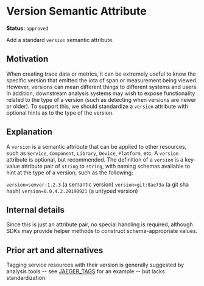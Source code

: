 # Version Semantic Attribute

**Status:** `approved`

Add a standard `version` semantic attribute.

## Motivation

When creating trace data or metrics, it can be extremely useful to know the specific version that
emitted the iota of span or measurement being viewed. However, versions can mean different things
to different systems and users. In addition, downstream analysis systems may wish to expose
functionality related to the type of a version (such as detecting when versions are newer or older).
To support this, we should standardize a `version` attribute with optional hints as to the type of the
version.

## Explanation

A `version` is a semantic attribute that can be applied to other resources, such as `Service`,
`Component`, `Library`, `Device`, `Platform`, etc. A `version` attribute is optional, but recommended.
The definition of a `version` is a key-value attribute pair of `string` to `string`, with naming schemas
available to hint at the type of a version, such as the following:

`version=semver:1.2.3` (a semantic version)
`version=git:8ae73a` (a git sha hash)
`version=0.0.4.2.20190921` (a untyped version)

## Internal details

Since this is just an attribute pair, no special handling is required, although SDKs may provide helper methods
to construct schema-appropriate values.

## Prior art and alternatives

Tagging service resources with their version is generally suggested by analysis tools -- see [JAEGER_TAGS](https://www.jaegertracing.io/docs/1.8/client-features/) for an example -- but lacks standardization.

